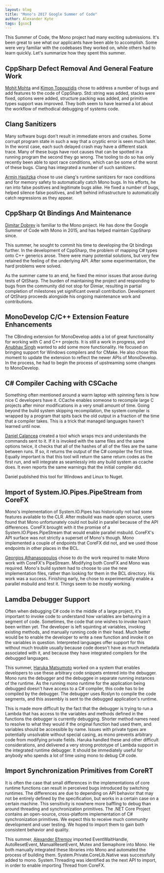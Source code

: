 ```yaml
---
layout: blog
title: "Mono's 2017 Google Summer of Code"
author: Alexander Kyte
tags: [gsoc]
---
```


This Summer of Code, the Mono project had many exciting submissions. It's been great to see what our applicants have been able to accomplish. Some were very familiar with the codebases they worked on, while others had to learn quickly. Let's summarize how they spent this summer.

CppSharp Defect Removal And General Feature Work
------------------------------------------------

[Mohit Mohta](http://www.mono-project.com/community/google-summer-of-code/reports/2017/cppsharp-mohit-mohta/) and [Kimon Topouzidis](http://www.mono-project.com/community/google-summer-of-code/reports/2017/cppsharp-kimon-topouzidis/) chose to address a number of bugs and add features to the code of CppSharp. Std::string was added, stacks were fixed, options were added, structure packing was added, and primitive types support was improved. They both seem to have learned a lot about the workflow of methodical debugging of systems code.

Clang Sanitizers
----------------

Many software bugs don't result in immediate errors and crashes. Some corrupt program state in such a way that a cryptic error is seen much later. In the worst case, each such delayed crash may have a different stack trace. Many of these bugs have root causes that can be spotted in a running program the second they go wrong. The tooling to do so has only recently been able to spot race conditions, which can be some of the worst of these bugs. Clang has integrated a number of such sanitizers.

[Armin Hasitzka](http://www.mono-project.com/community/google-summer-of-code/reports/2017/clang-sanitizers/) chose to use clang's runtime sanitizers for race conditions and for memory safety to automatically catch Mono bugs. In his efforts, he ran into false positives and legitimate bugs alike. He fixed a number of bugs, helped silence false positives, and left behind infrastructure to automatically catch regressions as they appear.

CppSharp Qt Bindings And Maintenance
------------------------------------

[Dimitar Dobrev](http://www.mono-project.com/community/google-summer-of-code/reports/2017/cppsharp-dimitar-dobrev/) is familiar to the Mono project. He has done the Google Summer of Code with Mono in 2015, and has helped maintain CppSharp since.

This summer, he sought to commit his time to developing the Qt bindings further. In the development of CppSharp, the problem of mapping C# types onto C++ generics arose. There were many potential solutions, but very few retained the feeling of the underlying API. After some experimentation, the hard problems were solved.

As the summer came to an end, he fixed the minor issues that arose during tests of QtSharp. The burden of maintaining the project and responding to bugs from the community did not stop for Dimiar, resulting in partial completion of milestones yet significant overall contribution. Development of QtSharp proceeds alongside his ongoing maintenance work and contributions.

MonoDevelop C/C++ Extension Feature Enhancements
------------------------------------------------

The CBinding extension for MonoDevelop adds a lot of great functionality for working with C and C++ projects. It is still a work in progress, and [Anubhav Singh](http://www.mono-project.com/community/google-summer-of-code/reports/2017/monodevelop-c-cpp-extension/) wanted to add some more functionality. He focused on bringing support for Windows compilers and for CMake. He also chose this moment to update the extension to reflect the newer APIs of MonoDevelop. In the process, he had to begin the process of upstreaming some changes to MonoDevelop.

C# Compiler Caching with CSCache
--------------------------------

Something often mentioned around a warm laptop with spinning fans is how nice C developers have it. CCache enables someone to recompile large C projects after minor modifications in a very small amount of time. Going beyond the build system skipping recompilation, the system compiler is wrapped by a program that spits back the old output in a fraction of the time that a compiler takes. This is a trick that managed languages haven't learned until now.

[Daniel Calancea](http://www.mono-project.com/community/google-summer-of-code/reports/2017/cscache-report/) created a tool which wraps mcs and understands the commands sent to it. If it is invoked with the same files and the same options twice, it checks that all of the hashes of all of the files are the same between runs. If so, it returns the output of the C# compiler the first time. Equally important is that this tool will return the same return codes as the first run, and will integrate as seamlessly into any build system as ccache does. It even reports the same warnings that the initial compiler did.

Daniel published this tool for Windows and Linux to Nuget.

Import of System.IO.Pipes.PipeStream from CoreFX
------------------------------------------------

Mono's implementation of System.IO.Pipes has historically not had some features available to the CLR. After msbuild was made open source, users found that Mono unfortunately could not build in parallel because of the API differences. CoreFX brought with it the promise of a System.IO.Pipes.PipeStream that would enable parallel msbuild. CoreFX's API surface was not strictly a superset of Mono's though. Mono implemented a couple of endpoints that CoreFX did not, and we used those endpoints in other places in the BCL.

[Georgios Athanasopoulos](http://www.mono-project.com/community/google-summer-of-code/reports/2017/corefx-System.IO.Pipes/) chose to do the work required to make Mono work with CoreFX's PipeStream. Modifying both CoreFX and Mono was required. Mono's build system had to choose to use the new implementation files, rather than looking for them in the BCL directory. His work was a success. Finishing early, he chose to experimentally enable a parallel msbuild and test it. Things seem to be mostly working.

Lamdba Debugger Support
-----------------------

Often when debugging C# code in the middle of a large project, it's important to invoke code to understand how variables are behaving in a segment of code. Sometimes, the code that one wishes to invoke hasn't been written yet. The developer is left squinting at variables, invoking existing methods, and manually running code in their head. Much better would be to enable the developer to write a new function and invoke it on the variables in question. Interpreted languages offer support for this without much trouble usually because code doesn't have as much metadata associated with it, and because they have integrated compilers for the debugged languages.

This summer, [Haruka Matsumoto](http://www.mono-project.com/community/google-summer-of-code/reports/2017/lambda-support-in-debugger-expression-evaluator/) worked on a system that enables developers to use these arbitrary code snippets entered into the debugger. Mono runs the debugger and the debuggee in separate running instances of the runtime. As the running mono runtime for the application being debugged doesn't have access to a C# compiler, this code has to be compiled by the debugger. The debugger uses Roslyn to compile the code segments, and this assembly is sent to the debugged application's runtime.

This is made more difficult by the fact that the debugger is trying to run a Lambda that has access to the variables and methods defined in the functions the debugger is currently debugging. Shorter method names need to resolve to what they would if the original function had used them, and variables should be accessible by name. Issues with private types are potentially unsolvable without special casing, as mono prevents arbitrary code from modifying private fields. Haruka handled these and other difficult considerations, and delivered a very strong prototype of Lambda support in the integrated runtime debugger. It should be immediately useful for anybody who spends a lot of time using mono to debug C# code.

Import Synchronization Primitives from CoreRT
---------------------------------------------

It is often the case that small differences in the implementations of core runtime functions can result in perceived bugs introduced by switching runtimes. The differences are due to depending on API behavior that may not be entirely defined by the specification, but works in a certain case on a certain machine. This sensitivity is nowhere more baffling to debug than around threading and synchronization primitives. The .NET Core Project contains an open-source, cross-platform implementation of C# synchronization primitives. We expect this to receive much community development and user testing. We hoped to import them to gain both consistent behavior and quality.

This summer, [Alexander Efremov](https://github.com/mono/mono/pull/5054) imported EventWaitHandle, AutoResetEvent, ManualResetEvent, Mutex and Semaphore into Mono. He both manually integrated these libraries into Mono and automated the process of building them. System.Private.CoreLib.Native was successfully added to mono. System.Threading was identified as the next API to import, in order to enable importing Thread from CoreFX.


